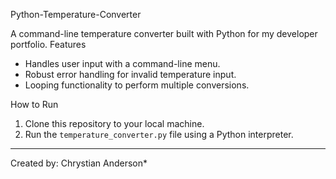 Python-Temperature-Converter

A command-line temperature converter built with Python for my developer portfolio.
Features
- Handles user input with a command-line menu.
- Robust error handling for invalid temperature input.
- Looping functionality to perform multiple conversions.

How to Run
1. Clone this repository to your local machine.
2. Run the `temperature_converter.py` file using a Python interpreter.

---
Created by: Chrystian Anderson*
